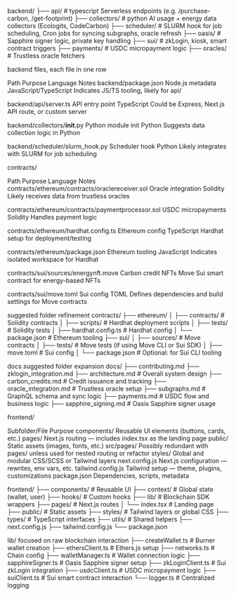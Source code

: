 backend/
├── api/                # typescript Serverless endpoints (e.g. /purchase-carbon, /get-footprint)
├── collectors/         # python AI usage + energy data collectors (Ecologits, CodeCarbon)
├── scheduler/          # SLURM hook for job scheduling, Cron jobs for syncing subgraphs, oracle refresh
├── oasis/              # Sapphire signer logic, private key handling
├── sui/                # zkLogin, kiosk, smart contract triggers
├── payments/           # USDC micropayment logic
├── oracles/            # Trustless oracle fetchers


backend files, each file in one row

Path	Purpose	Language	Notes
backend/package.json	Node.js metadata	JavaScript/TypeScript	Indicates JS/TS tooling, likely for api/

backend/api/server.ts	API entry point	TypeScript	Could be Express, Next.js API route, or custom server

backend/collectors/__init__.py	Python module init	Python	Suggests data collection logic in Python

backend/scheduler/slurm_hook.py	Scheduler hook	Python	Likely integrates with SLURM for job scheduling












contracts/

Path	Purpose	Language	Notes
contracts/ethereum/contracts/oraclereceiver.sol	Oracle integration	Solidity	Likely receives data from trustless oracles

contracts/ethereum/contracts/paymentprocessor.sol	USDC micropayments	Solidity	Handles payment logic

contracts/ethereum/hardhat.config.ts	Ethereum config	TypeScript	Hardhat setup for deployment/testing

contracts/ethereum/package.json	Ethereum tooling	JavaScript	Indicates isolated workspace for Hardhat

contracts/sui/sources/energynft.move	Carbon credit NFTs	Move	Sui smart contract for energy-based NFTs

contracts/sui/move.toml	Sui config	TOML	Defines dependencies and build settings for Move contracts

suggested folder refinement
contracts/
├── ethereum/
│   ├── contracts/           # Solidity contracts
│   ├── scripts/             # Hardhat deployment scripts
│   ├── tests/               # Solidity tests
│   ├── hardhat.config.ts    # Hardhat config
│   └── package.json         # Ethereum tooling
├── sui/
│   ├── sources/             # Move contracts
│   ├── tests/               # Move tests (if using Move CLI or Sui SDK)
│   ├── move.toml            # Sui config
│   └── package.json         # Optional: for Sui CLI tooling












docs suggested folder expansion
docs/
├── contributing.md
├── zklogin_integration.md
├── architecture.md          # Overall system design
├── carbon_credits.md        # Credit issuance and tracking
├── oracle_integration.md    # Trustless oracle setup
├── subgraphs.md             # GraphQL schema and sync logic
├── payments.md              # USDC flow and business logic
├── sapphire_signing.md      # Oasis Sapphire signer usage













frontend/

Subfolder/File	Purpose
components/	Reusable UI elements (buttons, cards, etc.)
pages/	Next.js routing — includes index.tsx as the landing page
public/	Static assets (images, fonts, etc.)
src/pages/	Possibly redundant with pages/ unless used for nested routing or refactor
styles/	Global and modular CSS/SCSS or Tailwind layers
next.config.js	Next.js configuration — rewrites, env vars, etc.
tailwind.config.js	Tailwind setup — theme, plugins, customizations
package.json	Dependencies, scripts, metadata

frontend/
├── components/         # Reusable UI
├── context/            # Global state (wallet, user)
├── hooks/              # Custom hooks
├── lib/                # Blockchain SDK wrappers
├── pages/              # Next.js routes
│   └── index.tsx       # Landing page
├── public/             # Static assets
├── styles/             # Tailwind layers or global CSS
├── types/              # TypeScript interfaces
├── utils/              # Shared helpers
├── next.config.js
├── tailwind.config.js
└── package.json











lib/
focused on raw blockchain interaction
├── createWallet.ts         # Burner wallet creation
├── ethersClient.ts         # Ethers.js setup
├── networks.ts             # Chain config
├── walletManager.ts        # Wallet connection logic
├── sapphireSigner.ts       # Oasis Sapphire signer setup
├── zkLoginClient.ts        # Sui zkLogin integration
├── usdcClient.ts           # USDC micropayment logic
├── suiClient.ts            # Sui smart contract interaction
└── logger.ts               # Centralized logging



















